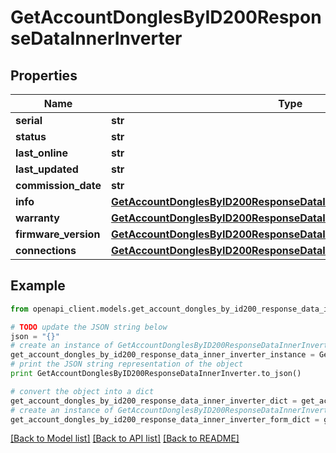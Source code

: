 # GetAccountDonglesByID200ResponseDataInnerInverter


## Properties
Name | Type | Description | Notes
------------ | ------------- | ------------- | -------------
**serial** | **str** |  | [optional] 
**status** | **str** |  | [optional] 
**last_online** | **str** |  | [optional] 
**last_updated** | **str** |  | [optional] 
**commission_date** | **str** |  | [optional] 
**info** | [**GetAccountDonglesByID200ResponseDataInnerInverterInfo**](GetAccountDonglesByID200ResponseDataInnerInverterInfo.md) |  | [optional] 
**warranty** | [**GetAccountDonglesByID200ResponseDataInnerInverterWarranty**](GetAccountDonglesByID200ResponseDataInnerInverterWarranty.md) |  | [optional] 
**firmware_version** | [**GetAccountDonglesByID200ResponseDataInnerInverterFirmwareVersion**](GetAccountDonglesByID200ResponseDataInnerInverterFirmwareVersion.md) |  | [optional] 
**connections** | [**GetAccountDonglesByID200ResponseDataInnerInverterConnections**](GetAccountDonglesByID200ResponseDataInnerInverterConnections.md) |  | [optional] 

## Example

```python
from openapi_client.models.get_account_dongles_by_id200_response_data_inner_inverter import GetAccountDonglesByID200ResponseDataInnerInverter

# TODO update the JSON string below
json = "{}"
# create an instance of GetAccountDonglesByID200ResponseDataInnerInverter from a JSON string
get_account_dongles_by_id200_response_data_inner_inverter_instance = GetAccountDonglesByID200ResponseDataInnerInverter.from_json(json)
# print the JSON string representation of the object
print GetAccountDonglesByID200ResponseDataInnerInverter.to_json()

# convert the object into a dict
get_account_dongles_by_id200_response_data_inner_inverter_dict = get_account_dongles_by_id200_response_data_inner_inverter_instance.to_dict()
# create an instance of GetAccountDonglesByID200ResponseDataInnerInverter from a dict
get_account_dongles_by_id200_response_data_inner_inverter_form_dict = get_account_dongles_by_id200_response_data_inner_inverter.from_dict(get_account_dongles_by_id200_response_data_inner_inverter_dict)
```
[[Back to Model list]](../README.md#documentation-for-models) [[Back to API list]](../README.md#documentation-for-api-endpoints) [[Back to README]](../README.md)


